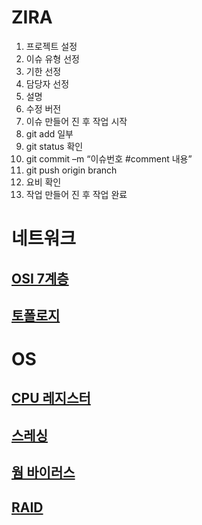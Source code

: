 
# ZIRA
1.	프로젝트 설정
2.	이슈 유형 선정
3.	기한 선정
4.	담당자 선정
5.	설명
6.	수정 버전
7.	이슈 만들어 진 후 작업 시작
8.	git add 일부
9.	git status 확인
10.	git commit –m “이슈번호 #comment 내용”
11.	git push origin branch
12.	요비 확인
13.	작업 만들어 진 후 작업 완료




# 네트워크

## [OSI 7계층](https://jhnyang.tistory.com/194)

## [토폴로지](http://www.ktword.co.kr/abbr_view.php?m_temp1=356)




# OS
## [CPU 레지스터](https://technote.kr/310)

## [스레싱](https://faithpac27.tistory.com/entry/%EC%93%B0%EB%A0%88%EC%8B%B1-Thrashing-%EC%9D%B4%EB%9E%80)

## [웜 바이러스](https://m.blog.naver.com/skinfosec2000/221327717027)

## [RAID](http://blog.naver.com/PostView.nhn?blogId=scrolldown&logNo=220981477416)
